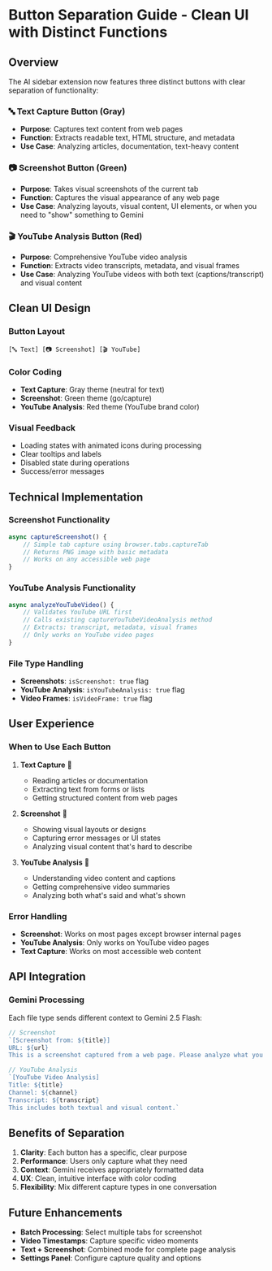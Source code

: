 # Button Separation Guide - Clean UI with Distinct Functions

## Overview
The AI sidebar extension now features three distinct buttons with clear separation of functionality:

### 🔤 **Text Capture Button** (Gray)
- **Purpose**: Captures text content from web pages
- **Function**: Extracts readable text, HTML structure, and metadata
- **Use Case**: Analyzing articles, documentation, text-heavy content

### 📷 **Screenshot Button** (Green)
- **Purpose**: Takes visual screenshots of the current tab
- **Function**: Captures the visual appearance of any web page
- **Use Case**: Analyzing layouts, visual content, UI elements, or when you need to "show" something to Gemini

### 🎬 **YouTube Analysis Button** (Red)
- **Purpose**: Comprehensive YouTube video analysis
- **Function**: Extracts video transcripts, metadata, and visual frames
- **Use Case**: Analyzing YouTube videos with both text (captions/transcript) and visual content

## Clean UI Design

### Button Layout
```
[🔤 Text] [📷 Screenshot] [🎬 YouTube]
```

### Color Coding
- **Text Capture**: Gray theme (neutral for text)
- **Screenshot**: Green theme (go/capture)
- **YouTube Analysis**: Red theme (YouTube brand color)

### Visual Feedback
- Loading states with animated icons during processing
- Clear tooltips and labels
- Disabled state during operations
- Success/error messages

## Technical Implementation

### Screenshot Functionality
```javascript
async captureScreenshot() {
    // Simple tab capture using browser.tabs.captureTab
    // Returns PNG image with basic metadata
    // Works on any accessible web page
}
```

### YouTube Analysis Functionality
```javascript
async analyzeYouTubeVideo() {
    // Validates YouTube URL first
    // Calls existing captureYouTubeVideoAnalysis method
    // Extracts: transcript, metadata, visual frames
    // Only works on YouTube video pages
}
```

### File Type Handling
- **Screenshots**: `isScreenshot: true` flag
- **YouTube Analysis**: `isYouTubeAnalysis: true` flag
- **Video Frames**: `isVideoFrame: true` flag

## User Experience

### When to Use Each Button

1. **Text Capture** 📝
   - Reading articles or documentation
   - Extracting text from forms or lists
   - Getting structured content from web pages

2. **Screenshot** 📸
   - Showing visual layouts or designs
   - Capturing error messages or UI states
   - Analyzing visual content that's hard to describe

3. **YouTube Analysis** 🎥
   - Understanding video content and captions
   - Getting comprehensive video summaries
   - Analyzing both what's said and what's shown

### Error Handling
- **Screenshot**: Works on most pages except browser internal pages
- **YouTube Analysis**: Only works on YouTube video pages
- **Text Capture**: Works on most accessible web content

## API Integration

### Gemini Processing
Each file type sends different context to Gemini 2.5 Flash:

```javascript
// Screenshot
`[Screenshot from: ${title}]
URL: ${url}
This is a screenshot captured from a web page. Please analyze what you see.`

// YouTube Analysis  
`[YouTube Video Analysis]
Title: ${title}
Channel: ${channel}
Transcript: ${transcript}
This includes both textual and visual content.`
```

## Benefits of Separation

1. **Clarity**: Each button has a specific, clear purpose
2. **Performance**: Users only capture what they need
3. **Context**: Gemini receives appropriately formatted data
4. **UX**: Clean, intuitive interface with color coding
5. **Flexibility**: Mix different capture types in one conversation

## Future Enhancements

- **Batch Processing**: Select multiple tabs for screenshot
- **Video Timestamps**: Capture specific video moments
- **Text + Screenshot**: Combined mode for complete page analysis
- **Settings Panel**: Configure capture quality and options
